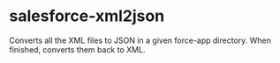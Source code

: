 # salesforce-xml2json
Converts all the XML files to JSON in a given force-app directory. When finished, converts them back to XML.
